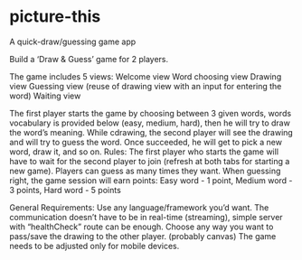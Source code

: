 # picture-this
A quick-draw/guessing game app

Build a ‘Draw & Guess’ game for 2 players. 

The game includes 5 views: 
Welcome view 
Word choosing view 
Drawing view 
Guessing view (reuse of drawing view with an input for entering the word) 
Waiting view 

The first player starts the game by choosing between 3 given words, words vocabulary is provided below (easy, medium, hard), then he will try to draw the word’s meaning. 
While cdrawing, the second player will see the drawing and will try to guess the word. Once succeeded, he will get to pick a new word, draw it, and so on. 
Rules: The first player who starts the game will have to wait for the second player to join (refresh at both tabs for starting a new game). Players can guess as many times they want. 
When guessing right, the game session will earn points: 
Easy word - 1 point, Medium word - 3 points, Hard word - 5 points 

General Requirements: 
Use any language/framework you’d want. The communication doesn’t have to be in real-time (streaming), simple server with “healthCheck” route can be enough. Choose any way you want to pass/save the drawing to the other player. (probably canvas) The game needs to be adjusted only for mobile devices. 
